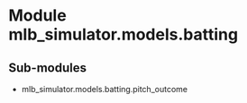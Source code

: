Module mlb_simulator.models.batting
===================================

Sub-modules
-----------
* mlb_simulator.models.batting.pitch_outcome